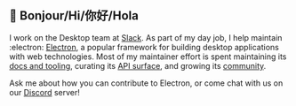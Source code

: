 ## 👋 Bonjour/Hi/你好/Hola

I work on the Desktop team at [Slack](https://slack.com/). As part of my day job, I help maintain :electron: [Electron](https://github.com/electron/), a popular framework for building desktop applications with web technologies. Most of my maintainer effort is spent maintaining its [docs and tooling](https://github.com/electron/governance/tree/master/wg-ecosystem), curating its [API surface](https://github.com/electron/governance/tree/master/wg-api), and growing its [community](https://github.com/electron/governance/tree/master/wg-outreach).

Ask me about how you can contribute to Electron, or come chat with us on our [Discord](https://discord.gg/electronjs) server!
